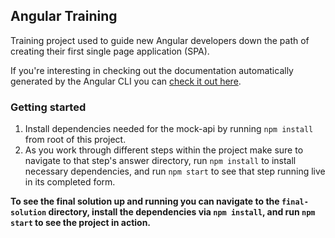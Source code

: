 ## Angular Training

Training project used to guide new Angular developers down the path of creating their first single page application (SPA).

If you're interesting in checking out the documentation automatically generated by the Angular CLI you can [check it out here][AngularGeneratedReadme].

### Getting started

1. Install dependencies needed for the mock-api by running `npm install` from root of this project.
2. As you work through different steps within the project make sure to navigate to that step's answer directory, run `npm install` to install necessary dependencies, and run `npm start` to see that step running live in its completed form.

**To see the final solution up and running you can navigate to the `final-solution` directory, install the dependencies via `npm install`, and run `npm start` to see the project in action.**


<!-- Links -->
[AngularGeneratedReadme]: ./docs/AngularGeneratedReadme.md